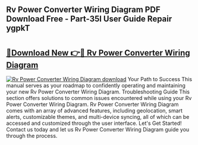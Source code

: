 ## Rv Power Converter Wiring Diagram PDF Download Free - Part-35l User Guide Repair ygpkT

# <h2><a href="http://dfkajk.blite.top/?on=Rv+Power+Converter+Wiring+Diagram">🔗Download New 👉🔴 Rv Power Converter Wiring Diagram</a></h2>

[![Rv Power Converter Wiring Diagram download](https://i.imgur.com/lujVjoI.png)](http://dfkajk.blite.top/?on=Rv+Power+Converter+Wiring+Diagram)
Your Path to Success This manual serves as your roadmap to confidently operating and maintaining your new Rv Power Converter Wiring Diagram. Troubleshooting Guide This section offers solutions to common issues encountered while using your Rv Power Converter Wiring Diagram. Rv Power Converter Wiring Diagram comes with an array of advanced features, including geolocation, smart alerts, customizable themes, and multi-device syncing, all of which can be accessed and customized through the user interface. Let's Get Started! Contact us today and let us Rv Power Converter Wiring Diagram guide you through the process.
